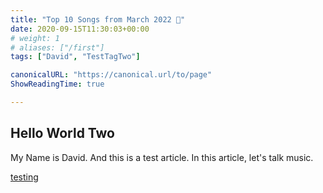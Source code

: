 ```yaml
---
title: "Top 10 Songs from March 2022 🎹"
date: 2020-09-15T11:30:03+00:00
# weight: 1
# aliases: ["/first"]
tags: ["David", "TestTagTwo"]

canonicalURL: "https://canonical.url/to/page"
ShowReadingTime: true

---
```


## Hello World Two

My Name is David. And this is a test article. In this article, let's talk music. 

[testing]([![blah](../britOne.jpg)])